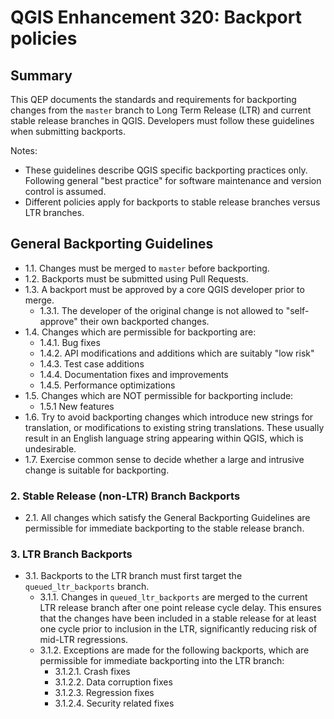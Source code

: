 # QGIS Enhancement 320: Backport policies

## Summary

This QEP documents the standards and requirements for backporting changes from the ``master`` branch to
Long Term Release (LTR) and current stable release branches in QGIS. Developers must follow these guidelines
when submitting backports.

Notes:

- These guidelines describe QGIS specific backporting practices only. Following general
  "best practice" for software maintenance and version control is assumed.
- Different policies apply for backports to stable release branches versus LTR branches.

## General Backporting Guidelines
 
- 1.1. Changes must be merged to ``master`` before backporting.
- 1.2. Backports must be submitted using Pull Requests.
- 1.3. A backport must be approved by a core QGIS developer prior to merge.
  - 1.3.1. The developer of the original change is not allowed to "self-approve"
   their own backported changes.
- 1.4. Changes which are permissible for backporting are:
  - 1.4.1. Bug fixes
  - 1.4.2. API modifications and additions which are suitably "low risk"
  - 1.4.3. Test case additions
  - 1.4.4. Documentation fixes and improvements
  - 1.4.5. Performance optimizations
- 1.5. Changes which are NOT permissible for backporting include:
  - 1.5.1 New features
- 1.6. Try to avoid backporting changes which introduce new strings for translation,
  or modifications to existing string translations. These usually result in an English
  language string appearing within QGIS, which is undesirable.
- 1.7. Exercise common sense to decide whether a large and intrusive change is
  suitable for backporting.

### 2. Stable Release (non-LTR) Branch Backports

- 2.1. All changes which satisfy the General Backporting Guidelines are permissible for
  immediate backporting to the stable release branch.

### 3. LTR Branch Backports

- 3.1. Backports to the LTR branch must first target the `queued_ltr_backports` branch.
  - 3.1.1. Changes in `queued_ltr_backports` are merged to the current LTR release branch
    after one point release cycle delay. This ensures that the changes have been included
    in a stable release for at least one cycle prior to inclusion in the LTR, significantly
    reducing risk of mid-LTR regressions.
  - 3.1.2. Exceptions are made for the following backports, which are permissible for 
    immediate backporting into the LTR branch:
    - 3.1.2.1. Crash fixes
    - 3.1.2.2. Data corruption fixes
    - 3.1.2.3. Regression fixes
    - 3.1.2.4. Security related fixes
